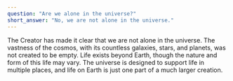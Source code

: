 ```yaml
---
question: "Are we alone in the universe?"
short_answer: "No, we are not alone in the universe."
---
```


The Creator has made it clear that we are not alone in the universe. The vastness of the cosmos, with its countless galaxies, stars, and planets, was not created to be empty. Life exists beyond Earth, though the nature and form of this life may vary. The universe is designed to support life in multiple places, and life on Earth is just one part of a much larger creation.

